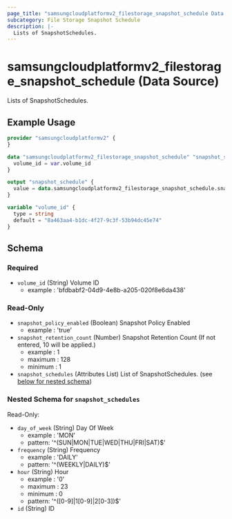 ```yaml
---
page_title: "samsungcloudplatformv2_filestorage_snapshot_schedule Data Source - samsungcloudplatformv2"
subcategory: File Storage Snapshot Schedule
description: |-
  Lists of SnapshotSchedules.
---
```


# samsungcloudplatformv2_filestorage_snapshot_schedule (Data Source)

Lists of SnapshotSchedules.

## Example Usage

```terraform
provider "samsungcloudplatformv2" {
}

data "samsungcloudplatformv2_filestorage_snapshot_schedule" "snapshot_schedule" {
  volume_id = var.volume_id
}

output "snapshot_schedule" {
  value = data.samsungcloudplatformv2_filestorage_snapshot_schedule.snapshot_schedule
}

variable "volume_id" {
  type = string
  default = "8a463aa4-b1dc-4f27-9c3f-53b94dc45e74"
}
```

<!-- schema generated by tfplugindocs -->
## Schema

### Required

- `volume_id` (String) Volume ID 
  - example : 'bfdbabf2-04d9-4e8b-a205-020f8e6da438'

### Read-Only

- `snapshot_policy_enabled` (Boolean) Snapshot Policy Enabled 
  - example : 'true'
- `snapshot_retention_count` (Number) Snapshot Retention Count (If not entered, 10 will be applied.) 
  - example : 1 
  - maximum : 128 
  - minimum : 1
- `snapshot_schedules` (Attributes List) List of SnapshotSchedules. (see [below for nested schema](#nestedatt--snapshot_schedules))

<a id="nestedatt--snapshot_schedules"></a>
### Nested Schema for `snapshot_schedules`

Read-Only:

- `day_of_week` (String) Day Of Week 
  - example : 'MON' 
  - pattern: '^(SUN|MON|TUE|WED|THU|FRI|SAT)$'
- `frequency` (String) Frequency 
  - example : 'DAILY' 
  - pattern: '^(WEEKLY|DAILY)$'
- `hour` (String) Hour 
  - example : '0' 
  - maximum : 23 
  - minimum : 0  
  - pattern: '^([0-9]|1[0-9]|2[0-3])$'
- `id` (String) ID